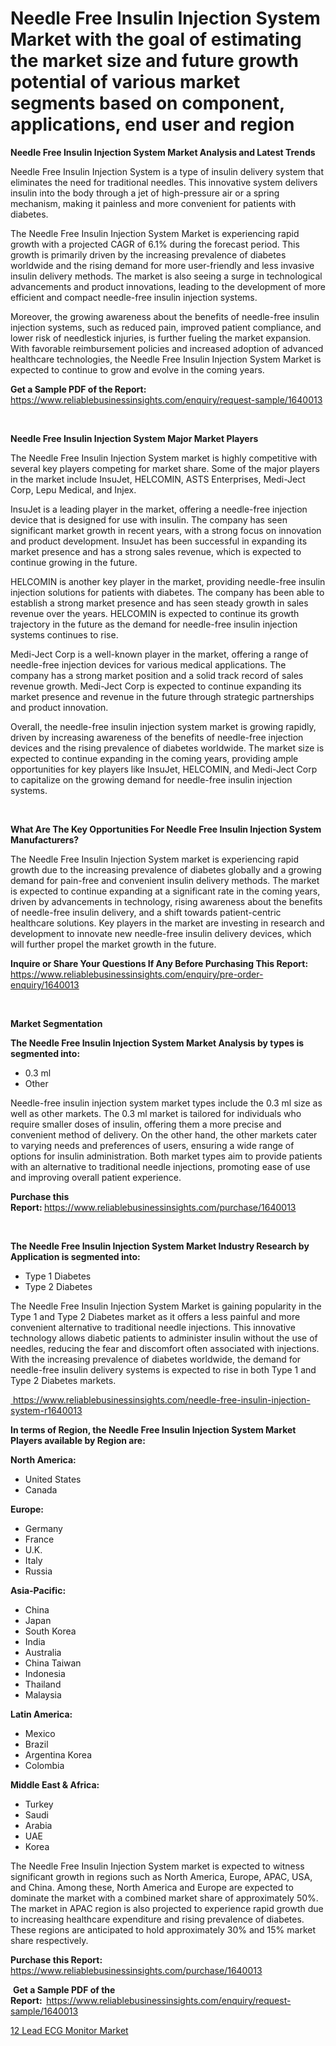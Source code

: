 <p><h1>Needle Free Insulin Injection System Market with the goal of estimating the market size and future growth potential of various market segments based on component, applications, end user and region</h1></p><p><strong>Needle Free Insulin Injection System Market Analysis and Latest Trends</strong></p>
<p><p>Needle Free Insulin Injection System is a type of insulin delivery system that eliminates the need for traditional needles. This innovative system delivers insulin into the body through a jet of high-pressure air or a spring mechanism, making it painless and more convenient for patients with diabetes.</p><p>The Needle Free Insulin Injection System Market is experiencing rapid growth with a projected CAGR of 6.1% during the forecast period. This growth is primarily driven by the increasing prevalence of diabetes worldwide and the rising demand for more user-friendly and less invasive insulin delivery methods. The market is also seeing a surge in technological advancements and product innovations, leading to the development of more efficient and compact needle-free insulin injection systems.</p><p>Moreover, the growing awareness about the benefits of needle-free insulin injection systems, such as reduced pain, improved patient compliance, and lower risk of needlestick injuries, is further fueling the market expansion. With favorable reimbursement policies and increased adoption of advanced healthcare technologies, the Needle Free Insulin Injection System Market is expected to continue to grow and evolve in the coming years.</p></p>
<p><strong>Get a Sample PDF of the Report:&nbsp;</strong> <a href="https://www.reliablebusinessinsights.com/enquiry/request-sample/1640013">https://www.reliablebusinessinsights.com/enquiry/request-sample/1640013</a></p>
<p>&nbsp;</p>
<p><strong>Needle Free Insulin Injection System Major Market Players</strong></p>
<p><p>The Needle Free Insulin Injection System market is highly competitive with several key players competing for market share. Some of the major players in the market include InsuJet, HELCOMIN, ASTS Enterprises, Medi-Ject Corp, Lepu Medical, and Injex.</p><p>InsuJet is a leading player in the market, offering a needle-free injection device that is designed for use with insulin. The company has seen significant market growth in recent years, with a strong focus on innovation and product development. InsuJet has been successful in expanding its market presence and has a strong sales revenue, which is expected to continue growing in the future.</p><p>HELCOMIN is another key player in the market, providing needle-free insulin injection solutions for patients with diabetes. The company has been able to establish a strong market presence and has seen steady growth in sales revenue over the years. HELCOMIN is expected to continue its growth trajectory in the future as the demand for needle-free insulin injection systems continues to rise.</p><p>Medi-Ject Corp is a well-known player in the market, offering a range of needle-free injection devices for various medical applications. The company has a strong market position and a solid track record of sales revenue growth. Medi-Ject Corp is expected to continue expanding its market presence and revenue in the future through strategic partnerships and product innovation.</p><p>Overall, the needle-free insulin injection system market is growing rapidly, driven by increasing awareness of the benefits of needle-free injection devices and the rising prevalence of diabetes worldwide. The market size is expected to continue expanding in the coming years, providing ample opportunities for key players like InsuJet, HELCOMIN, and Medi-Ject Corp to capitalize on the growing demand for needle-free insulin injection systems.</p></p>
<p>&nbsp;</p>
<p><strong>What Are The Key Opportunities For Needle Free Insulin Injection System Manufacturers?</strong></p>
<p><p>The Needle Free Insulin Injection System market is experiencing rapid growth due to the increasing prevalence of diabetes globally and a growing demand for pain-free and convenient insulin delivery methods. The market is expected to continue expanding at a significant rate in the coming years, driven by advancements in technology, rising awareness about the benefits of needle-free insulin delivery, and a shift towards patient-centric healthcare solutions. Key players in the market are investing in research and development to innovate new needle-free insulin delivery devices, which will further propel the market growth in the future.</p></p>
<p><strong>Inquire or Share Your Questions If Any Before Purchasing This Report:</strong> <a href="https://www.reliablebusinessinsights.com/enquiry/pre-order-enquiry/1640013">https://www.reliablebusinessinsights.com/enquiry/pre-order-enquiry/1640013</a></p>
<p>&nbsp;</p>
<p><strong>Market Segmentation</strong></p>
<p><strong>The Needle Free Insulin Injection System Market Analysis by types is segmented into:</strong></p>
<p><ul><li>0.3 ml</li><li>Other</li></ul></p>
<p><p>Needle-free insulin injection system market types include the 0.3 ml size as well as other markets. The 0.3 ml market is tailored for individuals who require smaller doses of insulin, offering them a more precise and convenient method of delivery. On the other hand, the other markets cater to varying needs and preferences of users, ensuring a wide range of options for insulin administration. Both market types aim to provide patients with an alternative to traditional needle injections, promoting ease of use and improving overall patient experience.</p></p>
<p><strong>Purchase this Report:&nbsp;</strong><a href="https://www.reliablebusinessinsights.com/purchase/1640013">https://www.reliablebusinessinsights.com/purchase/1640013</a></p>
<p>&nbsp;</p>
<p><strong>The Needle Free Insulin Injection System Market Industry Research by Application is segmented into:</strong></p>
<p><ul><li>Type 1 Diabetes</li><li>Type 2 Diabetes</li></ul></p>
<p><p>The Needle Free Insulin Injection System Market is gaining popularity in the Type 1 and Type 2 Diabetes market as it offers a less painful and more convenient alternative to traditional needle injections. This innovative technology allows diabetic patients to administer insulin without the use of needles, reducing the fear and discomfort often associated with injections. With the increasing prevalence of diabetes worldwide, the demand for needle-free insulin delivery systems is expected to rise in both Type 1 and Type 2 Diabetes markets.</p></p>
<p><a href="https://www.reliablebusinessinsights.com/needle-free-insulin-injection-system-r1640013">&nbsp;https://www.reliablebusinessinsights.com/needle-free-insulin-injection-system-r1640013</a></p>
<p><strong>In terms of Region, the Needle Free Insulin Injection System Market Players available by Region are:</strong></p>
<p>
    <p> <strong> North America: </strong>
        <ul>
            <li>United States</li>
            <li>Canada</li>
        </ul>
        </p> 
    <p> <strong> Europe: </strong>
        <ul>
            <li>Germany</li>
            <li>France</li>
            <li>U.K.</li>
            <li>Italy</li>
            <li>Russia</li>
        </ul>
        </p> 
    <p> <strong> Asia-Pacific: </strong>
        <ul>
            <li>China</li>
            <li>Japan</li>
            <li>South Korea</li>
            <li>India</li>
            <li>Australia</li>
            <li>China Taiwan</li>
            <li>Indonesia</li>
            <li>Thailand</li>
            <li>Malaysia</li>
        </ul>
        </p> 
    <p> <strong> Latin America: </strong>
        <ul>
            <li>Mexico</li>
            <li>Brazil</li>
            <li>Argentina Korea</li>
            <li>Colombia</li>
        </ul>
        </p> 
    <p> <strong> Middle East & Africa: </strong>
        <ul>
            <li>Turkey</li>
            <li>Saudi</li>
            <li>Arabia</li>
            <li>UAE</li>
            <li>Korea</li>
        </ul>
    </p>
    </p>
<p><p>The Needle Free Insulin Injection System market is expected to witness significant growth in regions such as North America, Europe, APAC, USA, and China. Among these, North America and Europe are expected to dominate the market with a combined market share of approximately 50%. The market in APAC region is also projected to experience rapid growth due to increasing healthcare expenditure and rising prevalence of diabetes. These regions are anticipated to hold approximately 30% and 15% market share respectively.</p></p>
<p><strong>Purchase this Report: </strong><a href="https://www.reliablebusinessinsights.com/purchase/1640013">https://www.reliablebusinessinsights.com/purchase/1640013</a></p>
<p>&nbsp;<strong>Get a Sample PDF of the Report:&nbsp;&nbsp;</strong><a href="https://www.reliablebusinessinsights.com/enquiry/request-sample/1640013">https://www.reliablebusinessinsights.com/enquiry/request-sample/1640013</a></p>
<p><strong></strong></p>
<p><p><a href="https://github.com/lawrenceWatkins654/Market-Research-Report-List-1/blob/main/12-lead-ecg-monitor-market.md">12 Lead ECG Monitor Market</a></p></p>